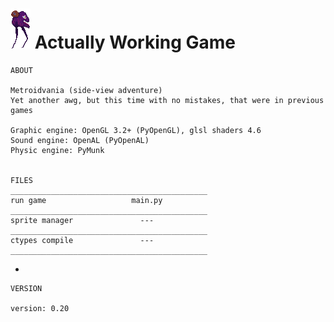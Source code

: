 # ![pic](data/Entities/_/ToxicityOfTheGreed.png "Title") Actually Working Game 

    ABOUT

    Metroidvania (side-view adventure)
    Yet another awg, but this time with no mistakes, that were in previous games
    
    Graphic engine: OpenGL 3.2+ (PyOpenGL), glsl shaders 4.6
    Sound engine: OpenAL (PyOpenAL)
    Physic engine: PyMunk
    
    
    FILES
    ____________________________________________
    run game                   main.py
    ____________________________________________
    sprite manager               ---
    ____________________________________________
    ctypes compile               ---
    ____________________________________________
    
-
    
    VERSION
    
    version: 0.20
